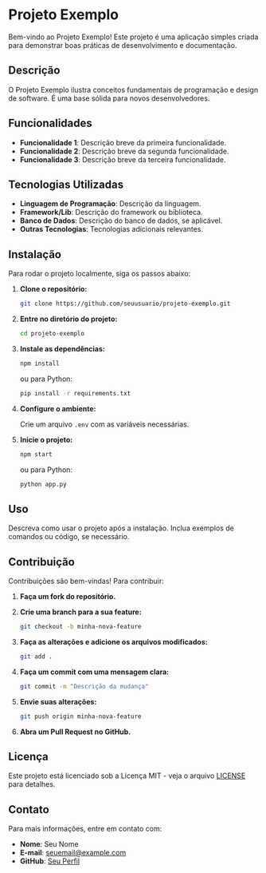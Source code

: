 # Projeto Exemplo

Bem-vindo ao Projeto Exemplo! Este projeto é uma aplicação simples criada para demonstrar boas práticas de desenvolvimento e documentação. 

## Descrição

O Projeto Exemplo ilustra conceitos fundamentais de programação e design de software. É uma base sólida para novos desenvolvedores.

## Funcionalidades

- **Funcionalidade 1**: Descrição breve da primeira funcionalidade.
- **Funcionalidade 2**: Descrição breve da segunda funcionalidade.
- **Funcionalidade 3**: Descrição breve da terceira funcionalidade.

## Tecnologias Utilizadas

- **Linguagem de Programação**: Descrição da linguagem.
- **Framework/Lib**: Descrição do framework ou biblioteca.
- **Banco de Dados**: Descrição do banco de dados, se aplicável.
- **Outras Tecnologias**: Tecnologias adicionais relevantes.

## Instalação

Para rodar o projeto localmente, siga os passos abaixo:

1. **Clone o repositório:**

    ```bash
    git clone https://github.com/seuusuario/projeto-exemplo.git
    ```

2. **Entre no diretório do projeto:**

    ```bash
    cd projeto-exemplo
    ```

3. **Instale as dependências:**

    ```bash
    npm install
    ```

    ou para Python:

    ```bash
    pip install -r requirements.txt
    ```

4. **Configure o ambiente:**

    Crie um arquivo `.env` com as variáveis necessárias.

5. **Inicie o projeto:**

    ```bash
    npm start
    ```

    ou para Python:

    ```bash
    python app.py
    ```

## Uso

Descreva como usar o projeto após a instalação. Inclua exemplos de comandos ou código, se necessário.

## Contribuição

Contribuições são bem-vindas! Para contribuir:

1. **Faça um fork do repositório.**
2. **Crie uma branch para a sua feature:**

    ```bash
    git checkout -b minha-nova-feature
    ```

3. **Faça as alterações e adicione os arquivos modificados:**

    ```bash
    git add .
    ```

4. **Faça um commit com uma mensagem clara:**

    ```bash
    git commit -m "Descrição da mudança"
    ```

5. **Envie suas alterações:**

    ```bash
    git push origin minha-nova-feature
    ```

6. **Abra um Pull Request no GitHub.**

## Licença

Este projeto está licenciado sob a Licença MIT - veja o arquivo [LICENSE](LICENSE) para detalhes.

## Contato

Para mais informações, entre em contato com:

- **Nome**: Seu Nome
- **E-mail**: seuemail@example.com
- **GitHub**: [Seu Perfil](https://github.com/seuusuario)
